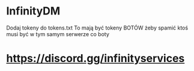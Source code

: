 # InfinityDM

Dodaj tokeny do tokens.txt
To mają być tokeny BOTÓW
żeby spamić ktoś musi być w tym samym serwerze co boty

# https://discord.gg/infinityservices
